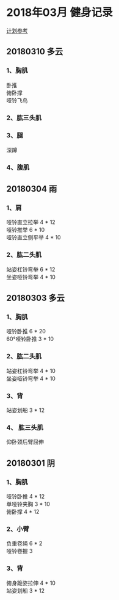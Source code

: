 # 2018年03月 健身记录   
[计划参考](http://www.jirou.com/tool/jihua/menus/B4.php)  


## 20180310 多云 
### 1、胸肌
卧推  
俯卧撑  
哑铃飞鸟  

### 2、肱三头肌
   

### 3、腿   
深蹲  

 
### 4、腹肌  
 

## 20180304 雨 
### 1、肩
哑铃直立拉举  4 * 12  
哑铃推举 6 * 10  
哑铃直立侧平举  4 * 10  

### 2、肱二头肌  
站姿杠铃弯举  6 * 12  
坐姿哑铃弯举  4 * 10          


## 20180303 多云 
### 1、胸肌
哑铃卧推  6 * 20  
60°哑铃卧推  3 * 10       

### 2、肱二头肌  
站姿杠铃弯举  4 * 10  
坐姿哑铃弯举  4 * 10    

### 3、背
站姿划船  3 * 12  

### 4、 肱三头肌  
仰卧颈后臂屈伸 


## 20180301 阴 
### 1、胸肌
哑铃卧推  4 * 12  
单哑铃夹胸  3 * 10  
俯卧撑  4 * 12      

### 2、小臂  
负重卷绳  6 * 2  
哑铃卷握  3  

### 3、背
俯身跪姿拉伸  4 * 10  
站姿划船  3 * 12  
